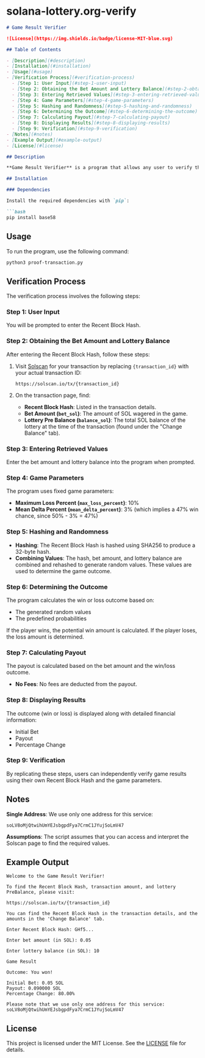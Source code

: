 # solana-lottery.org-verify
```markdown
# Game Result Verifier

![License](https://img.shields.io/badge/license-MIT-blue.svg)

## Table of Contents

- [Description](#description)
- [Installation](#installation)
- [Usage](#usage)
- [Verification Process](#verification-process)
  - [Step 1: User Input](#step-1-user-input)
  - [Step 2: Obtaining the Bet Amount and Lottery Balance](#step-2-obtaining-the-bet-amount-and-lottery-balance)
  - [Step 3: Entering Retrieved Values](#step-3-entering-retrieved-values)
  - [Step 4: Game Parameters](#step-4-game-parameters)
  - [Step 5: Hashing and Randomness](#step-5-hashing-and-randomness)
  - [Step 6: Determining the Outcome](#step-6-determining-the-outcome)
  - [Step 7: Calculating Payout](#step-7-calculating-payout)
  - [Step 8: Displaying Results](#step-8-displaying-results)
  - [Step 9: Verification](#step-9-verification)
- [Notes](#notes)
- [Example Output](#example-output)
- [License](#license)

## Description

**Game Result Verifier** is a program that allows any user to verify the results of a given game. It ensures transparency by enabling users to independently reproduce and confirm game outcomes.

## Installation

### Dependencies

Install the required dependencies with `pip`:

```bash
pip install base58
```

## Usage

To run the program, use the following command:

```bash
python3 proof-transaction.py
```

## Verification Process

The verification process involves the following steps:

### Step 1: User Input

You will be prompted to enter the Recent Block Hash.

### Step 2: Obtaining the Bet Amount and Lottery Balance

After entering the Recent Block Hash, follow these steps:

1. Visit [Solscan](https://solscan.io) for your transaction by replacing `{transaction_id}` with your actual transaction ID:

    ```
    https://solscan.io/tx/{transaction_id}
    ```

2. On the transaction page, find:
    - **Recent Block Hash**: Listed in the transaction details.
    - **Bet Amount (`bet_sol`)**: The amount of SOL wagered in the game.
    - **Lottery Pre Balance (`balance_sol`)**: The total SOL balance of the lottery at the time of the transaction (found under the "Change Balance" tab).

### Step 3: Entering Retrieved Values

Enter the bet amount and lottery balance into the program when prompted.

### Step 4: Game Parameters

The program uses fixed game parameters:

- **Maximum Loss Percent (`max_loss_percent`)**: 10%
- **Mean Delta Percent (`mean_delta_percent`)**: 3% (which implies a 47% win chance, since 50% - 3% = 47%)

### Step 5: Hashing and Randomness

- **Hashing**: The Recent Block Hash is hashed using SHA256 to produce a 32-byte hash.
- **Combining Values**: The hash, bet amount, and lottery balance are combined and rehashed to generate random values. These values are used to determine the game outcome.

### Step 6: Determining the Outcome

The program calculates the win or loss outcome based on:
- The generated random values
- The predefined probabilities

If the player wins, the potential win amount is calculated. If the player loses, the loss amount is determined.

### Step 7: Calculating Payout

The payout is calculated based on the bet amount and the win/loss outcome.

- **No Fees**: No fees are deducted from the payout.

### Step 8: Displaying Results

The outcome (win or loss) is displayed along with detailed financial information:

- Initial Bet
- Payout
- Percentage Change

### Step 9: Verification

By replicating these steps, users can independently verify game results using their own Recent Block Hash and the game parameters.

## Notes

**Single Address**: We use only one address for this service:

```
soLV8oMjQtwihUmYEJsbgpdFya7CrmC1JYujSoLmV47
```

**Assumptions**: The script assumes that you can access and interpret the Solscan page to find the required values.

## Example Output

```plaintext
Welcome to the Game Result Verifier!

To find the Recent Block Hash, transaction amount, and lottery PreBalance, please visit:

https://solscan.io/tx/{transaction_id}

You can find the Recent Block Hash in the transaction details, and the amounts in the 'Change Balance' tab.

Enter Recent Block Hash: GHf5...

Enter bet amount (in SOL): 0.05

Enter lottery balance (in SOL): 10

Game Result

Outcome: You won!

Initial Bet: 0.05 SOL
Payout: 0.090000 SOL
Percentage Change: 80.00%

Please note that we use only one address for this service: soLV8oMjQtwihUmYEJsbgpdFya7CrmC1JYujSoLmV47
```

## License

This project is licensed under the MIT License. See the [LICENSE](LICENSE) file for details.
